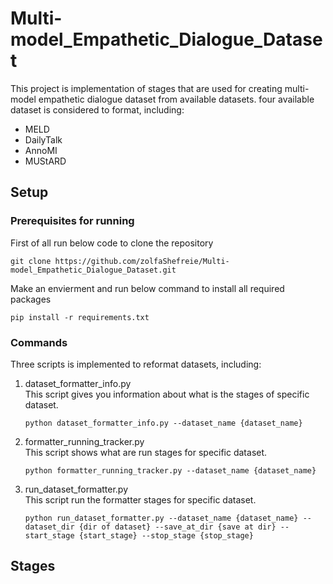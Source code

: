 # Multi-model_Empathetic_Dialogue_Dataset
This project is implementation of stages that are used for creating multi-model empathetic dialogue dataset from available datasets. four available dataset is considered to format, including:
- MELD
- DailyTalk
- AnnoMI
- MUStARD
## Setup
### Prerequisites for running
First of all run below code to clone the repository
```
git clone https://github.com/zolfaShefreie/Multi-model_Empathetic_Dialogue_Dataset.git 
```
Make an envierment and run below command to install all required packages
```
pip install -r requirements.txt
```
### Commands
Three scripts is implemented to reformat datasets, including:
1. dataset_formatter_info.py</br>
   This script gives you information about what is the stages of specific dataset.
   ```
   python dataset_formatter_info.py --dataset_name {dataset_name}
   ```
2. formatter_running_tracker.py</br>
   This script shows what are run stages for specific dataset.
   ```
   python formatter_running_tracker.py --dataset_name {dataset_name}
   ```
5. run_dataset_formatter.py</br>
   This script run the formatter stages for specific dataset.
   ```
   python run_dataset_formatter.py --dataset_name {dataset_name} --dataset_dir {dir of dataset} --save_at_dir {save at dir} --start_stage {start_stage} --stop_stage {stop_stage}
   ```
## Stages
